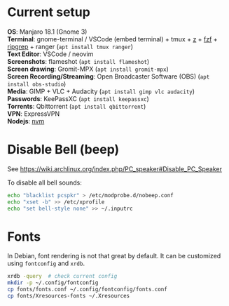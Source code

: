 # Current setup

**OS**: Manjaro 18.1 (Gnome 3)  
**Terminal**: gnome-terminal / VSCode (embed terminal) + tmux + [z](https://github.com/rupa/z) + [fzf](https://github.com/junegunn/fzf) + [ripgrep](https://github.com/BurntSushi/ripgrep) + ranger (`apt install tmux ranger`)  
**Text Editor**: VSCode / neovim  
**Screenshots**: flameshot (`apt install flameshot`)  
**Screen drawing**: Gromit-MPX (`apt install gromit-mpx`)  
**Screen Recording/Streaming**: Open Broadcaster Software (OBS) (`apt install obs-studio`)  
**Media**: GIMP + VLC + Audacity (`apt install gimp vlc audacity`)  
**Passwords**: KeePassXC (`apt install keepassxc`)  
**Torrents**: Qbittorrent (`apt install qbittorrent`)  
**VPN**: ExpressVPN  
**Nodejs**: [nvm](https://github.com/nvm-sh/nvm)  

# Disable Bell (beep)

See https://wiki.archlinux.org/index.php/PC_speaker#Disable_PC_Speaker

To disable all bell sounds:
```bash
echo "blacklist pcspkr" > /etc/modprobe.d/nobeep.conf
echo "xset -b" >> /etc/xprofile
echo "set bell-style none" >> ~/.inputrc
```

# Fonts

In Debian, font rendering is not that great by default. It can be
customized using `fontconfig` and `xrdb`.<br>

```bash
xrdb -query  # check current config
mkdir -p ~/.config/fontconfig
cp fonts/fonts.conf ~/.config/fontconfig/fonts.conf
cp fonts/Xresources-fonts ~/.Xresources
```
